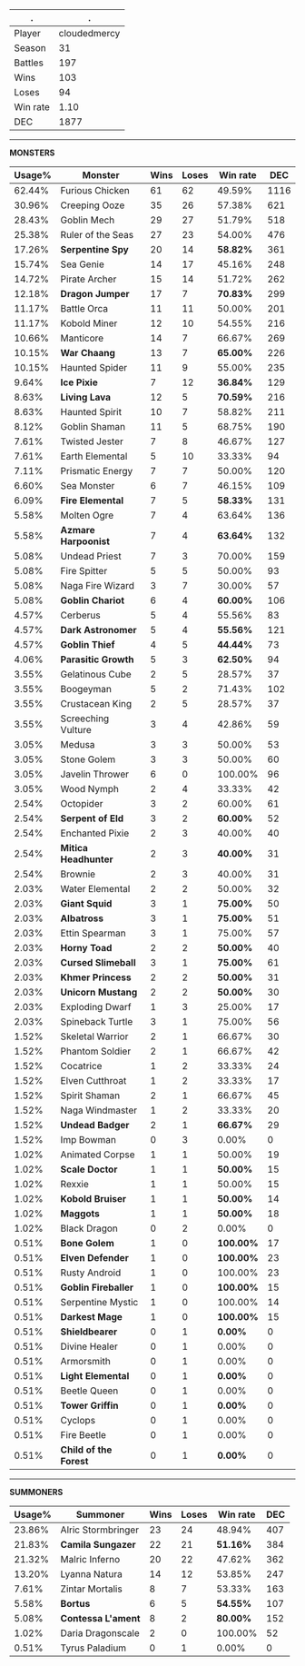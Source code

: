 .|.
|-|-
Player|cloudedmercy
Season|31
Battles|197
Wins|103
Loses|94
Win rate|1.10
DEC|1877

---
**MONSTERS**

Usage%|Monster|Wins|Loses|Win rate|DEC|
-|-|-|-|-|-|
62.44%|Furious Chicken|61|62|49.59%|1116|
30.96%|Creeping Ooze|35|26|57.38%|621|
28.43%|Goblin Mech|29|27|51.79%|518|
25.38%|Ruler of the Seas|27|23|54.00%|476|
17.26%|**Serpentine Spy**|20|14|**58.82%**|361|
15.74%|Sea Genie|14|17|45.16%|248|
14.72%|Pirate Archer|15|14|51.72%|262|
12.18%|**Dragon Jumper**|17|7|**70.83%**|299|
11.17%|Battle Orca|11|11|50.00%|201|
11.17%|Kobold Miner|12|10|54.55%|216|
10.66%|Manticore|14|7|66.67%|269|
10.15%|**War Chaang**|13|7|**65.00%**|226|
10.15%|Haunted Spider|11|9|55.00%|235|
9.64%|**Ice Pixie**|7|12|**36.84%**|129|
8.63%|**Living Lava**|12|5|**70.59%**|216|
8.63%|Haunted Spirit|10|7|58.82%|211|
8.12%|Goblin Shaman|11|5|68.75%|190|
7.61%|Twisted Jester|7|8|46.67%|127|
7.61%|Earth Elemental|5|10|33.33%|94|
7.11%|Prismatic Energy|7|7|50.00%|120|
6.60%|Sea Monster|6|7|46.15%|109|
6.09%|**Fire Elemental**|7|5|**58.33%**|131|
5.58%|Molten Ogre|7|4|63.64%|136|
5.58%|**Azmare Harpoonist**|7|4|**63.64%**|132|
5.08%|Undead Priest|7|3|70.00%|159|
5.08%|Fire Spitter|5|5|50.00%|93|
5.08%|Naga Fire Wizard|3|7|30.00%|57|
5.08%|**Goblin Chariot**|6|4|**60.00%**|106|
4.57%|Cerberus|5|4|55.56%|83|
4.57%|**Dark Astronomer**|5|4|**55.56%**|121|
4.57%|**Goblin Thief**|4|5|**44.44%**|73|
4.06%|**Parasitic Growth**|5|3|**62.50%**|94|
3.55%|Gelatinous Cube|2|5|28.57%|37|
3.55%|Boogeyman|5|2|71.43%|102|
3.55%|Crustacean King|2|5|28.57%|37|
3.55%|Screeching Vulture|3|4|42.86%|59|
3.05%|Medusa|3|3|50.00%|53|
3.05%|Stone Golem|3|3|50.00%|60|
3.05%|Javelin Thrower|6|0|100.00%|96|
3.05%|Wood Nymph|2|4|33.33%|42|
2.54%|Octopider|3|2|60.00%|61|
2.54%|**Serpent of Eld**|3|2|**60.00%**|52|
2.54%|Enchanted Pixie|2|3|40.00%|40|
2.54%|**Mitica Headhunter**|2|3|**40.00%**|31|
2.54%|Brownie|2|3|40.00%|31|
2.03%|Water Elemental|2|2|50.00%|32|
2.03%|**Giant Squid**|3|1|**75.00%**|50|
2.03%|**Albatross**|3|1|**75.00%**|51|
2.03%|Ettin Spearman|3|1|75.00%|57|
2.03%|**Horny Toad**|2|2|**50.00%**|40|
2.03%|**Cursed Slimeball**|3|1|**75.00%**|61|
2.03%|**Khmer Princess**|2|2|**50.00%**|31|
2.03%|**Unicorn Mustang**|2|2|**50.00%**|30|
2.03%|Exploding Dwarf|1|3|25.00%|17|
2.03%|Spineback Turtle|3|1|75.00%|56|
1.52%|Skeletal Warrior|2|1|66.67%|30|
1.52%|Phantom Soldier|2|1|66.67%|42|
1.52%|Cocatrice|1|2|33.33%|24|
1.52%|Elven Cutthroat|1|2|33.33%|17|
1.52%|Spirit Shaman|2|1|66.67%|45|
1.52%|Naga Windmaster|1|2|33.33%|20|
1.52%|**Undead Badger**|2|1|**66.67%**|29|
1.52%|Imp Bowman|0|3|0.00%|0|
1.02%|Animated Corpse|1|1|50.00%|19|
1.02%|**Scale Doctor**|1|1|**50.00%**|15|
1.02%|Rexxie|1|1|50.00%|15|
1.02%|**Kobold Bruiser**|1|1|**50.00%**|14|
1.02%|**Maggots**|1|1|**50.00%**|18|
1.02%|Black Dragon|0|2|0.00%|0|
0.51%|**Bone Golem**|1|0|**100.00%**|17|
0.51%|**Elven Defender**|1|0|**100.00%**|23|
0.51%|Rusty Android|1|0|100.00%|23|
0.51%|**Goblin Fireballer**|1|0|**100.00%**|15|
0.51%|Serpentine Mystic|1|0|100.00%|14|
0.51%|**Darkest Mage**|1|0|**100.00%**|15|
0.51%|**Shieldbearer**|0|1|**0.00%**|0|
0.51%|Divine Healer|0|1|0.00%|0|
0.51%|Armorsmith|0|1|0.00%|0|
0.51%|**Light Elemental**|0|1|**0.00%**|0|
0.51%|Beetle Queen|0|1|0.00%|0|
0.51%|**Tower Griffin**|0|1|**0.00%**|0|
0.51%|Cyclops|0|1|0.00%|0|
0.51%|Fire Beetle|0|1|0.00%|0|
0.51%|**Child of the Forest**|0|1|**0.00%**|0|

---
**SUMMONERS**

Usage%|Summoner|Wins|Loses|Win rate|DEC|
-|-|-|-|-|-|
23.86%|Alric Stormbringer|23|24|48.94%|407|
21.83%|**Camila Sungazer**|22|21|**51.16%**|384|
21.32%|Malric Inferno|20|22|47.62%|362|
13.20%|Lyanna Natura|14|12|53.85%|247|
7.61%|Zintar Mortalis|8|7|53.33%|163|
5.58%|**Bortus**|6|5|**54.55%**|107|
5.08%|**Contessa L'ament**|8|2|**80.00%**|152|
1.02%|Daria Dragonscale|2|0|100.00%|52|
0.51%|Tyrus Paladium|0|1|0.00%|0|
